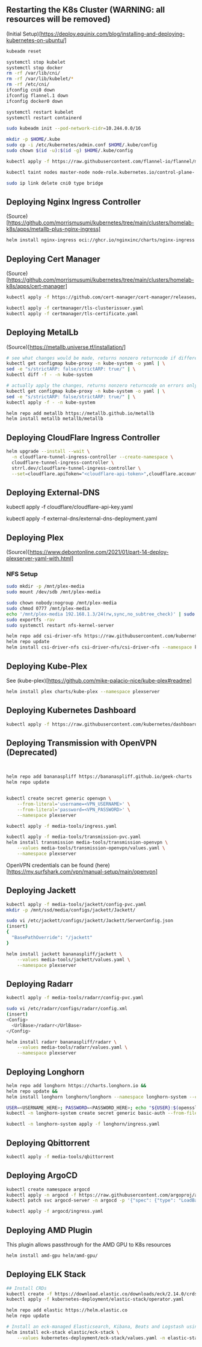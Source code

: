 ## Restarting the K8s Cluster (WARNING: all resources will be removed)

(Initial Setup)[https://deploy.equinix.com/blog/installing-and-deploying-kubernetes-on-ubuntu/]

```sh
kubeadm reset

systemctl stop kubelet
systemctl stop docker
rm -rf /var/lib/cni/
rm -rf /var/lib/kubelet/*
rm -rf /etc/cni/
ifconfig cni0 down
ifconfig flannel.1 down
ifconfig docker0 down

systemctl restart kubelet
systemctl restart containerd

sudo kubeadm init --pod-network-cidr=10.244.0.0/16

mkdir -p $HOME/.kube
sudo cp -i /etc/kubernetes/admin.conf $HOME/.kube/config
sudo chown $(id -u):$(id -g) $HOME/.kube/config

kubectl apply -f https://raw.githubusercontent.com/flannel-io/flannel/master/Documentation/kube-flannel.yml

kubectl taint nodes master-node node-role.kubernetes.io/control-plane-

sudo ip link delete cni0 type bridge
```

## Deploying Nginx Ingress Controller

(Source)[https://github.com/morrismusumi/kubernetes/tree/main/clusters/homelab-k8s/apps/metallb-plus-nginx-ingress]

```sh
helm install nginx-ingress oci://ghcr.io/nginxinc/charts/nginx-ingress --version 1.0.2
```

## Deploying Cert Manager

(Source)[https://github.com/morrismusumi/kubernetes/tree/main/clusters/homelab-k8s/apps/cert-manager]

```sh
kubectl apply -f https://github.com/cert-manager/cert-manager/releases/download/v1.12.0/cert-manager.yaml

kubectl apply -f certmanager/tls-clusterissuer.yaml
kubectl apply -f certmanager/tls-certificate.yaml
```

## Deploying MetalLb

(Source)[https://metallb.universe.tf/installation/]

```sh
# see what changes would be made, returns nonzero returncode if different
kubectl get configmap kube-proxy -n kube-system -o yaml | \
sed -e "s/strictARP: false/strictARP: true/" | \
kubectl diff -f - -n kube-system

# actually apply the changes, returns nonzero returncode on errors only
kubectl get configmap kube-proxy -n kube-system -o yaml | \
sed -e "s/strictARP: false/strictARP: true/" | \
kubectl apply -f - -n kube-system

helm repo add metallb https://metallb.github.io/metallb
helm install metallb metallb/metallb
```

## Deploying CloudFlare Ingress Controller

```sh
helm upgrade --install --wait \
  -n cloudflare-tunnel-ingress-controller --create-namespace \
  cloudflare-tunnel-ingress-controller \
  strrl.dev/cloudflare-tunnel-ingress-controller \
  --set=cloudflare.apiToken="<cloudflare-api-token>",cloudflare.accountId="<cloudflare-account-id>",cloudflare.tunnelName="<your-favorite-tunnel-name>"
```

## Deploying External-DNS

kubectl apply -f cloudflare/cloudflare-api-key.yaml

kubectl apply -f external-dns/external-dns-deployment.yaml

## Deploying Plex

(Source)[https://www.debontonline.com/2021/01/part-14-deploy-plexserver-yaml-with.html]

### NFS Setup

```sh
sudo mkdir -p /mnt/plex-media
sudo mount /dev/sdb /mnt/plex-media

sudo chown nobody:nogroup /mnt/plex-media
sudo chmod 0777 /mnt/plex-media
echo '/mnt/plex-media 192.168.1.3/24(rw,sync,no_subtree_check)' | sudo tee /etc/exports
sudo exportfs -rav
sudo systemctl restart nfs-kernel-server

helm repo add csi-driver-nfs https://raw.githubusercontent.com/kubernetes-csi/csi-driver-nfs/master/charts
helm repo update
helm install csi-driver-nfs csi-driver-nfs/csi-driver-nfs --namespace kube-system --set kubeletDir=/var/lib/kubelet
```

## Deploying Kube-Plex

See (kube-plex)[https://github.com/mike-palacio-nice/kube-plex#readme]

```sh
helm install plex charts/kube-plex --namespace plexserver
```

## Deploying Kubernetes Dashboard

```sh
kubectl apply -f https://raw.githubusercontent.com/kubernetes/dashboard/v2.7.0/aio/deploy/recommended.yaml
```

## Deploying Transmission with OpenVPN (Deprecated)

```sh


helm repo add bananaspliff https://bananaspliff.github.io/geek-charts
helm repo update


kubectl create secret generic openvpn \
    --from-literal='username=<VPN_USERNAME>' \
    --from-literal='password=<VPN_PASSWORD>' \
    --namespace plexserver

kubectl apply -f media-tools/ingress.yaml

kubectl apply -f media-tools/transmission-pvc.yaml
helm install transmission media-tools/transmission-openvpn \
    --values media-tools/transmission-openvpn/values.yaml \
    --namespace plexserver
```

OpenVPN credentials can be found (here)[https://my.surfshark.com/vpn/manual-setup/main/openvpn]

## Deploying Jackett

```sh
kubectl apply -f media-tools/jackett/config-pvc.yaml
mkdir -p /mnt/ssd/media/configs/jackett/Jackett/

sudo vi /etc/jackett/configs/jackett/Jackett/ServerConfig.json
(insert)
{
  "BasePathOverride": "/jackett"
}

helm install jackett bananaspliff/jackett \
    --values media-tools/jackett/values.yaml \
    --namespace plexserver
```

## Deploying Radarr

```sh
kubectl apply -f media-tools/radarr/config-pvc.yaml

sudo vi /etc/radarr/configs/radarr/config.xml
(insert)
<Config>
  <UrlBase>/radarr</UrlBase>
</Config>

helm install radarr bananaspliff/radarr \
    --values media-tools/radarr/values.yaml \
    --namespace plexserver
```

## Deploying Longhorn

```sh
helm repo add longhorn https://charts.longhorn.io &&
helm repo update &&
helm install longhorn longhorn/longhorn --namespace longhorn-system --create-namespace -f longhorn/values.yaml

USER=<USERNAME_HERE>; PASSWORD=<PASSWORD_HERE>; echo "${USER}:$(openssl passwd -stdin -apr1 <<< ${PASSWORD})" >> auth
kubectl -n longhorn-system create secret generic basic-auth --from-file=auth

kubectl -n longhorn-system apply -f longhorn/ingress.yaml
```

## Deploying Qbittorrent

```sh
kubectl apply -f media-tools/qbittorrent
```

## Deploying ArgoCD

```sh
kubectl create namespace argocd
kubectl apply -n argocd -f https://raw.githubusercontent.com/argoproj/argo-cd/stable/manifests/install.yaml
kubectl patch svc argocd-server -n argocd -p '{"spec": {"type": "LoadBalancer"}}'

kubectl apply -f argocd/ingress.yaml

```

## Deploying AMD Plugin

This plugin allows passthrough for the AMD GPU to K8s resources

```sh
helm install amd-gpu helm/amd-gpu/
```

## Deploying ELK Stack

```sh
## Install CRDs
kubectl create -f https://download.elastic.co/downloads/eck/2.14.0/crds.yaml
kubectl apply -f kubernetes-deployment/elastic-stack/operator.yaml

helm repo add elastic https://helm.elastic.co
helm repo update

# Install an eck-managed Elasticsearch, Kibana, Beats and Logstash using custom values.
helm install eck-stack elastic/eck-stack \
    --values kubernetes-deployment/eck-stack/values.yaml -n elastic-stack
```
